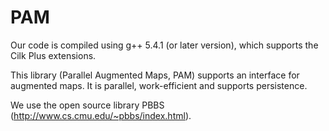# PAM
Our code is compiled using g++ 5.4.1 (or later version), which supports the Cilk Plus extensions.

This library (Parallel Augmented Maps, PAM) supports an interface for augmented maps. It is parallel, work-efficient and supports persistence.

We use the open source library PBBS (http://www.cs.cmu.edu/~pbbs/index.html).
